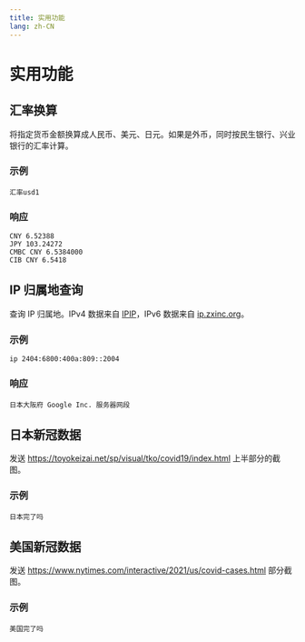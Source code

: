 ```yaml
---
title: 实用功能
lang: zh-CN
---
```

# 实用功能
## 汇率换算
将指定货币金额换算成人民币、美元、日元。如果是外币，同时按民生银行、兴业银行的汇率计算。
### 示例
```
汇率usd1
```
### 响应
```
CNY 6.52388
JPY 103.24272
CMBC CNY 6.5384000
CIB CNY 6.5418
```

## IP 归属地查询
查询 IP 归属地。IPv4 数据来自 [IPIP](https://www.ipip.net/document/api_city.html)，IPv6 数据来自 [ip.zxinc.org](https://ip.zxinc.org/ipquery/)。
### 示例
```
ip 2404:6800:400a:809::2004
```
### 响应
```
日本大阪府 Google Inc. 服务器网段
```

## 日本新冠数据
发送 https://toyokeizai.net/sp/visual/tko/covid19/index.html 上半部分的截图。
### 示例
```
日本完了吗
```

## 美国新冠数据
发送 https://www.nytimes.com/interactive/2021/us/covid-cases.html 部分截图。
### 示例
```
美国完了吗
```